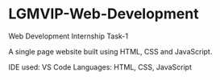 # LGMVIP-Web-Development
Web Development Internship Task-1

A single page website built using HTML, CSS and JavaScript.

IDE used: VS Code
Languages: HTML, CSS, JavaScript
